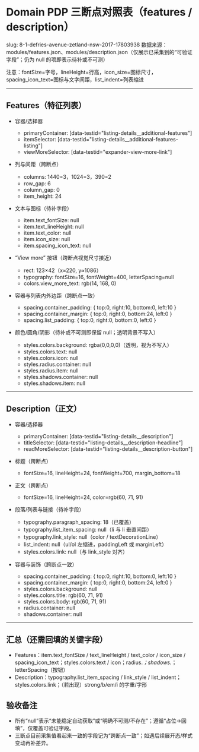 # Domain PDP 三断点对照表（features / description）
slug: 8-1-defries-avenue-zetland-nsw-2017-17803938
数据来源：modules/features.json、modules/description.json（仅展示已采集到的“可验证字段”；仍为 null 的项即表示待补或不可测）

注意：fontSize=字号，lineHeight=行高，icon_size=图标尺寸，spacing_icon_text=图标与文字间距，list_indent=列表缩进

---

## Features（特征列表）

- 容器/选择器
  - primaryContainer: [data-testid="listing-details__additional-features"]
  - itemSelector: [data-testid="listing-details__additional-features-listing"]
  - viewMoreSelector: [data-testid="expander-view-more-link"]

- 列与间距（跨断点）
  - columns: 1440=3，1024=3，390=2
  - row_gap: 6
  - column_gap: 0
  - item_height: 24

- 文本与图标（待补字段）
  - item.text_fontSize: null
  - item.text_lineHeight: null
  - item.text_color: null
  - item.icon_size: null
  - item.spacing_icon_text: null

- “View more” 按钮（跨断点视觉尺寸接近）
  - rect: 123×42（x≈220, y≈1086）
  - typography: fontSize=16, fontWeight=400, letterSpacing=null
  - colors.view_more_text: rgb(14, 168, 0)

- 容器与列表内外边距（跨断点一致）
  - spacing.container_padding: { top:0, right:10, bottom:0, left:10 }
  - spacing.container_margin: { top:0, right:0, bottom:24, left:0 }
  - spacing.list_padding: { top:0, right:0, bottom:0, left:0 }

- 颜色/圆角/阴影（待补或不可测即保留 null；透明背景不写入）
  - styles.colors.background: rgba(0,0,0,0)（透明，视为不写入）
  - styles.colors.text: null
  - styles.colors.icon: null
  - styles.radius.container: null
  - styles.radius.item: null
  - styles.shadows.container: null
  - styles.shadows.item: null

---

## Description（正文）

- 容器/选择器
  - primaryContainer: [data-testid="listing-details__description"]
  - titleSelector: [data-testid="listing-details__description-headline"]
  - readMoreSelector: [data-testid="listing-details__description-button"]

- 标题（跨断点）
  - fontSize=16, lineHeight=24, fontWeight=700, margin_bottom=18

- 正文（跨断点）
  - fontSize=16, lineHeight=24, color=rgb(60, 71, 91)

- 段落/列表与链接（待补字段）
  - typography.paragraph_spacing: 18（已覆盖）
  - typography.list_item_spacing: null（li 与 li 垂直间距）
  - typography.link_style: null（color / textDecorationLine）
  - list_indent: null（ul/ol 左缩进，paddingLeft 或 marginLeft）
  - styles.colors.link: null（与 link_style 对齐）

- 容器与装饰（跨断点一致）
  - spacing.container_padding: { top:0, right:10, bottom:0, left:10 }
  - spacing.container_margin: { top:0, right:0, bottom:24, left:0 }
  - styles.colors.background: null
  - styles.colors.title: rgb(60, 71, 91)
  - styles.colors.body: rgb(60, 71, 91)
  - radius.container: null
  - shadows.container: null

---

## 汇总（还需回填的关键字段）
- Features：item.text_fontSize / text_lineHeight / text_color / icon_size / spacing_icon_text；styles.colors.text / icon；radius.*；shadows.*；letterSpacing（按钮）
- Description：typography.list_item_spacing / link_style / list_indent；styles.colors.link；（若出现）strong/b/em/i 的字重/字形

## 验收备注
- 所有“null”表示“未能稳定自动获取”或“明确不可测/不存在”；遵循“占位→回填”，仅覆盖可验证字段。
- 三断点目前采集值看起来一致的字段记为“跨断点一致”；如遇后续展开态/样式变动再补差异。
